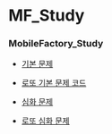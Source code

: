 # MF_Study

### MobileFactory_Study
- [기본 문제](https://user-images.githubusercontent.com/50958613/68727738-99ea5e00-0608-11ea-9275-d62fbcb639ef.JPG)
* [로또 기본 문제 코드](https://github.com/Guafindel/MF_Study/blob/Guifindel/MFStudy/src/day02/Lotto.java)


- [심화 문제](https://user-images.githubusercontent.com/50958613/68727737-9951c780-0608-11ea-99e6-403e20f77d42.JPG)
* [로또 심화 문제 ](https://github.com/Guafindel/MF_Study/blob/Guifindel/MFStudy/src/day06/Logic.java)


